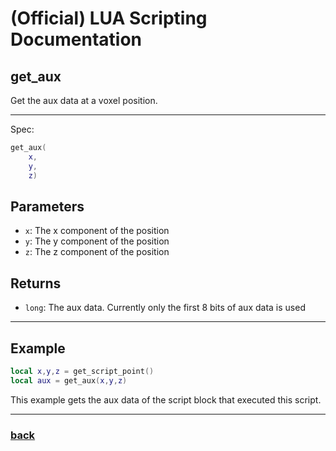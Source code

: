 
# (Official) LUA Scripting Documentation

## get_aux

Get the aux data at a voxel position.

___

Spec:

```lua
get_aux(
	x,
	y,
	z)
```

## Parameters

- `x`: The x component of the position
- `y`: The y component of the position
- `z`: The z component of the position

## Returns

- `long`: The aux data. Currently only the first 8 bits of aux data is used

___

## Example

```lua
local x,y,z = get_script_point()
local aux = get_aux(x,y,z)
```

This example gets the aux data of the script block that executed this script.

___

### [back](../blocks)
